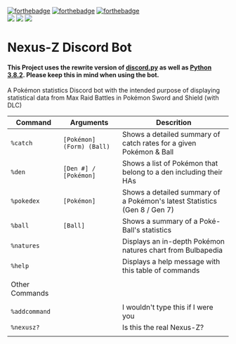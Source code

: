 [![forthebadge](https://forthebadge.com/images/badges/made-with-python.svg)](https://forthebadge.com)
[![forthebadge](https://forthebadge.com/images/badges/built-with-love.svg)](https://forthebadge.com)
[![forthebadge](https://forthebadge.com/images/badges/powered-by-oxygen.svg)](https://forthebadge.com)
<br>
[<img src="https://img.shields.io/badge/discord.py-rewrite-blue.svg?style=flat-square">](https://github.com/Rapptz/discord.py/tree/rewrite)
[<img src="https://img.shields.io/badge/python-3.8.2-brightgreen.svg?style=flat-square">](https://www.python.org/downloads/release/python-382/)
[<img src="https://img.shields.io/github/license/mashape/apistatus.svg?style=flat-square">](https://github.com/lyricalpaws/PyBot/blob/master/LICENSE)


# Nexus-Z Discord Bot
#### This Project uses the rewrite version of [discord.py](https://github.com/Rapptz/discord.py/) as well as [Python 3.8.2](https://www.python.org/downloads/release/python-382/). Please keep this in mind when using the bot.

A Pokémon statistics Discord bot with the intended purpose of displaying statistical data from Max Raid Battles in Pokémon Sword and Shield (with DLC)

| Command       | Arguments                | Descrition                                                                 |
|---------------|--------------------------|----------------------------------------------------------------------------|
| `%catch`      | `[Pokémon] (Form) (Ball)`| Shows a detailed summary of catch rates for a given Pokémon & Ball         |
| `%den`        | `[Den #] / [Pokémon]`    | Shows a list of Pokémon that belong to a den including their HAs           |
| `%pokedex`    | `[Pokémon]`              | Shows a detailed summary of a Pokémon's latest Statistics (Gen 8 / Gen 7)  |
| `%ball`       | `[Ball]`                 | Shows a summary of a Poké-Ball's statistics                                |
| `%natures`    |                          | Displays an in-depth Pokémon natures chart from Bulbapedia                 |
| `%help`       |                          | Displays a help message with this table of commands                        |
|               |                          |                                                                            |
|Other Commands |                          |                                                                            |
|               |                          |                                                                            |
| `%addcommand` |                          | I wouldn't type this if I were you                                         |
| `%nexusz?`     |                          | Is this the real Nexus-Z?                                                  |
|               |                          |                                                                            |
